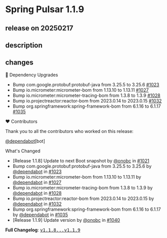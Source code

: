 # Spring Pulsar 1.1.9

## release on 20250217
## description
## changes
🔨 Dependency Upgrades

* Bump com.google.protobuf:protobuf-java from 3.25.5 to 3.25.6 <a href="https://github.com/spring-projects/spring-pulsar/pull/1023" data-hovercard-type="pull_request" data-hovercard-url="/spring-projects/spring-pulsar/pull/1023/hovercard">#1023</a>
* Bump io.micrometer:micrometer-bom from 1.13.10 to 1.13.11 <a href="https://github.com/spring-projects/spring-pulsar/pull/1027" data-hovercard-type="pull_request" data-hovercard-url="/spring-projects/spring-pulsar/pull/1027/hovercard">#1027</a>
* Bump io.micrometer:micrometer-tracing-bom from 1.3.8 to 1.3.9 <a href="https://github.com/spring-projects/spring-pulsar/pull/1028" data-hovercard-type="pull_request" data-hovercard-url="/spring-projects/spring-pulsar/pull/1028/hovercard">#1028</a>
* Bump io.projectreactor:reactor-bom from 2023.0.14 to 2023.0.15 <a href="https://github.com/spring-projects/spring-pulsar/pull/1032" data-hovercard-type="pull_request" data-hovercard-url="/spring-projects/spring-pulsar/pull/1032/hovercard">#1032</a>
* Bump org.springframework:spring-framework-bom from 6.1.16 to 6.1.17 <a href="https://github.com/spring-projects/spring-pulsar/pull/1035" data-hovercard-type="pull_request" data-hovercard-url="/spring-projects/spring-pulsar/pull/1035/hovercard">#1035</a>

❤️ Contributors

Thank you to all the contributors who worked on this release:

<a class="user-mention notranslate" data-hovercard-type="organization" data-hovercard-url="/orgs/dependabot/hovercard" data-octo-click="hovercard-link-click" data-octo-dimensions="link_type:self" href="https://github.com/dependabot">@dependabot</a>[bot]

What's Changed

* [Release 1.1.8] Update to next Boot snapshot by <a class="user-mention notranslate" data-hovercard-type="user" data-hovercard-url="/users/onobc/hovercard" data-octo-click="hovercard-link-click" data-octo-dimensions="link_type:self" href="https://github.com/onobc">@onobc</a> in <a class="issue-link js-issue-link" data-error-text="Failed to load title" data-id="2807668038" data-permission-text="Title is private" data-url="https://github.com/spring-projects/spring-pulsar/issues/1021" data-hovercard-type="pull_request" data-hovercard-url="/spring-projects/spring-pulsar/pull/1021/hovercard" href="https://github.com/spring-projects/spring-pulsar/pull/1021">#1021</a>
* Bump com.google.protobuf:protobuf-java from 3.25.5 to 3.25.6 by <a class="user-mention notranslate" data-hovercard-type="organization" data-hovercard-url="/orgs/dependabot/hovercard" data-octo-click="hovercard-link-click" data-octo-dimensions="link_type:self" href="https://github.com/dependabot">@dependabot</a> in <a class="issue-link js-issue-link" data-error-text="Failed to load title" data-id="2812135274" data-permission-text="Title is private" data-url="https://github.com/spring-projects/spring-pulsar/issues/1023" data-hovercard-type="pull_request" data-hovercard-url="/spring-projects/spring-pulsar/pull/1023/hovercard" href="https://github.com/spring-projects/spring-pulsar/pull/1023">#1023</a>
* Bump io.micrometer:micrometer-bom from 1.13.10 to 1.13.11 by <a class="user-mention notranslate" data-hovercard-type="organization" data-hovercard-url="/orgs/dependabot/hovercard" data-octo-click="hovercard-link-click" data-octo-dimensions="link_type:self" href="https://github.com/dependabot">@dependabot</a> in <a class="issue-link js-issue-link" data-error-text="Failed to load title" data-id="2844336063" data-permission-text="Title is private" data-url="https://github.com/spring-projects/spring-pulsar/issues/1027" data-hovercard-type="pull_request" data-hovercard-url="/spring-projects/spring-pulsar/pull/1027/hovercard" href="https://github.com/spring-projects/spring-pulsar/pull/1027">#1027</a>
* Bump io.micrometer:micrometer-tracing-bom from 1.3.8 to 1.3.9 by <a class="user-mention notranslate" data-hovercard-type="organization" data-hovercard-url="/orgs/dependabot/hovercard" data-octo-click="hovercard-link-click" data-octo-dimensions="link_type:self" href="https://github.com/dependabot">@dependabot</a> in <a class="issue-link js-issue-link" data-error-text="Failed to load title" data-id="2844336408" data-permission-text="Title is private" data-url="https://github.com/spring-projects/spring-pulsar/issues/1028" data-hovercard-type="pull_request" data-hovercard-url="/spring-projects/spring-pulsar/pull/1028/hovercard" href="https://github.com/spring-projects/spring-pulsar/pull/1028">#1028</a>
* Bump io.projectreactor:reactor-bom from 2023.0.14 to 2023.0.15 by <a class="user-mention notranslate" data-hovercard-type="organization" data-hovercard-url="/orgs/dependabot/hovercard" data-octo-click="hovercard-link-click" data-octo-dimensions="link_type:self" href="https://github.com/dependabot">@dependabot</a> in <a class="issue-link js-issue-link" data-error-text="Failed to load title" data-id="2847251274" data-permission-text="Title is private" data-url="https://github.com/spring-projects/spring-pulsar/issues/1032" data-hovercard-type="pull_request" data-hovercard-url="/spring-projects/spring-pulsar/pull/1032/hovercard" href="https://github.com/spring-projects/spring-pulsar/pull/1032">#1032</a>
* Bump org.springframework:spring-framework-bom from 6.1.16 to 6.1.17 by <a class="user-mention notranslate" data-hovercard-type="organization" data-hovercard-url="/orgs/dependabot/hovercard" data-octo-click="hovercard-link-click" data-octo-dimensions="link_type:self" href="https://github.com/dependabot">@dependabot</a> in <a class="issue-link js-issue-link" data-error-text="Failed to load title" data-id="2852753108" data-permission-text="Title is private" data-url="https://github.com/spring-projects/spring-pulsar/issues/1035" data-hovercard-type="pull_request" data-hovercard-url="/spring-projects/spring-pulsar/pull/1035/hovercard" href="https://github.com/spring-projects/spring-pulsar/pull/1035">#1035</a>
* [Release 1.1.9] Update version by <a class="user-mention notranslate" data-hovercard-type="user" data-hovercard-url="/users/onobc/hovercard" data-octo-click="hovercard-link-click" data-octo-dimensions="link_type:self" href="https://github.com/onobc">@onobc</a> in <a class="issue-link js-issue-link" data-error-text="Failed to load title" data-id="2858701183" data-permission-text="Title is private" data-url="https://github.com/spring-projects/spring-pulsar/issues/1040" data-hovercard-type="pull_request" data-hovercard-url="/spring-projects/spring-pulsar/pull/1040/hovercard" href="https://github.com/spring-projects/spring-pulsar/pull/1040">#1040</a>

<strong>Full Changelog</strong>: <a class="commit-link" href="https://github.com/spring-projects/spring-pulsar/compare/v1.1.8...v1.1.9"><tt>v1.1.8...v1.1.9</tt></a>

